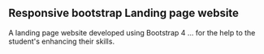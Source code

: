 ##  Responsive  bootstrap Landing page website 



A landing page website developed using Bootstrap 4 ... for the help to the student's enhancing their skills.


